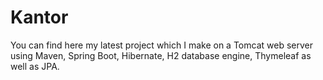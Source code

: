 # Kantor
You can find here my latest project which I make on a Tomcat web server using Maven, Spring Boot, Hibernate, H2 database engine, Thymeleaf as well as JPA.

